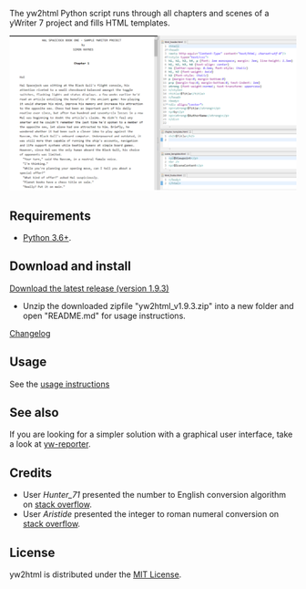 The yw2html Python script runs through all chapters and scenes of a yWriter 7 project and fills HTML templates.

![Screenshot: Example](Screenshots/manuscript.png)

## Requirements

- [Python 3.6+](https://www.python.org). 

## Download and install


[Download the latest release (version 1.9.3)](https://raw.githubusercontent.com/peter88213/yw2html/main/dist/yw2html_v1.9.3.zip)

- Unzip the downloaded zipfile "yw2html_v1.9.3.zip" into a new folder and open "README.md" for usage instructions.

[Changelog](changelog)

## Usage

See the [usage instructions](usage)

## See also

If you are looking for a simpler solution with a graphical user interface, take a look at [yw-reporter](https://peter88213.github.io/yw-reporter).

## Credits

- User *Hunter_71* presented the number to English conversion algorithm on [stack overflow](https://stackoverflow.com/a/51849443).
- User *Aristide* presented the integer to roman numeral conversion on [stack overflow](https://stackoverflow.com/a/47713392).

## License

yw2html is distributed under the [MIT
License](http://www.opensource.org/licenses/mit-license.php).
